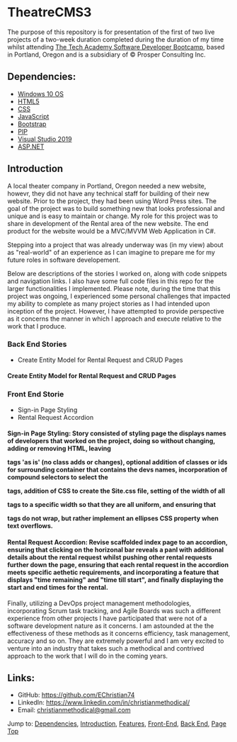 # TheatreCMS3

The purpose of this repository is for presentation of the first of two live projects of a two-week duration completed during the duration of my time whilst attending [The Tech 
Academy Software Developer Bootcamp](https://www.learncodinganywhere.com/codingbootcamps), based in Portland, Oregon and is a subsidiary of © Prosper Consulting Inc.

## Dependencies:

* [Windows 10 OS](https://www.microsoft.com/en-us/software-download/)
* [HTML5](https://www.microsoft.com/en-us/p/html5-css-php-javascript/9nblggh08ltm?activetab=pivot:overviewtab)
* [CSS](https://www.microsoft.com/en-us/software-download/)
* [JavaScript](https://www.microsoft.com/en-us/software-download/)
* [Bootstrap](https://getbootstrap.com/docs/4.3/getting-started/download/)
* [PIP](https://pip.pypa.io/en/stable/installation/)
* [Visual Studio 2019](https://visualstudio.microsoft.com/downloads/)
* [ASP.NET](https://dotnet.microsoft.com/en-us/apps/aspnet)


## Introduction

A local theater company in Portland, Oregon needed a new website, howevr, they did not have any technical staff for building of their new website.  Prior to the project, they had been using Word Press sites.  The goal of the project was to build something new that looks professional and unique and is easy to maintain or change.  My role for this project was to share in development of the Rental area of the new website.  The end product for the website would be a MVC/MVVM Web Application in C#.

Stepping into a project that was already underway was (in my view) about as "real-world" of an experience as I can imagine to prepare me for my future roles in software developement.  

Below are descriptions of the stories I worked on, along with code snippets and navigation links. I also have some full code files in this repo for the larger functionalities I implemented.  Please note, during the time that this project was ongoing, I experienced some personal challenges that impacted my ability to complete as many project stories as I had intended upon inception of the project.  However, I have attempted to provide perspective as it concerns the manner in which I approach and execute relative to the work that I produce. 

### Back End Stories
* Create Entity Model for Rental Request and CRUD Pages

#### Create Entity Model for Rental Request and CRUD Pages


### Front End Storie
* Sign-in Page Styling
* Rental Request Accordion

#### Sign-in Page Styling: Story consisted of styling page the displays names of developers that worked on the project, doing so without changing, adding or removing HTML, leaving <p> tags 'as is' (no class adds or changes), optional addition of classes or ids for surrounding container that contains the devs names, incorporation of compound selectors to select the <p> tags, addition of CSS to create the Site.css file, setting of the width of all <p> tags to a specific width so that they are all uniform, and ensuring that <p> tags do not wrap, but rather implement an ellipses CSS property when text overflows.

#### Rental Request Accordion: Revise scaffolded index page to an accordion, ensuring that clicking on the horizonal bar reveals a panl with additional details about the rental request whilst pushing other rental requests further down the page, ensuring that each rental request in the accordion meets specific aethetic requirements, and incorporating a feature that displays "time remaining" and "time till start", and finally displaying the start and end times for the rental.


Finally, utilizing a DevOps project management methodologies, incorporating Scrum task tracking, and Agile Boards was such a different experience from other projects I have participated that were not of a software development nature as it concerns.  I am astounded at the the effectiveness of these methods as it concerns efficiency, task management, accuracy and so on.  They are extremely powerful and I am very excited to venture into an industry that takes such a methodical and contrived approach to the work that I will do in the coming years.   

## Links: 
* GitHub: <https://github.com/EChristian74>
* LinkedIn: <https://www.linkedin.com/in/christianmethodical/>
* Email: <christianmethodical@gmail.com>

Jump to: [Dependencies](#dependencies), [Introduction](#introduction), [Features](#features), [Front-End](#front), [Back End](#back), [Page Top](#theatrecms3)






